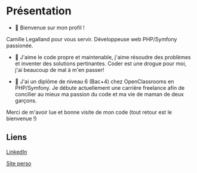 Présentation
=
- 👋 Bienvenue sur mon profil !

Camille Legalland pour vous servir. Développeuse web PHP/Symfony passionée.


- 👀 J'aime le code propre et maintenable, j'aime résoudre des problèmes et inventer des solutions pertinantes. Coder est une drogue pour moi, j'ai beaucoup de mal à m'en passer!


- 🌱 J'ai un diplôme de niveau 6 (Bac+4) chez OpenClassrooms en PHP/Symfony.
Je débute actuellement une carrière freelance afin de concilier au mieux ma passion du code et ma vie de maman de deux garçons.


Merci de m'avoir lue et bonne visite de mon code (tout retour est le bienvenue !)

Liens
-
[LinkedIn](https://www.linkedin.com/in/camille-legalland/)

[Site perso](https://www.camille-legalland.fr/)

